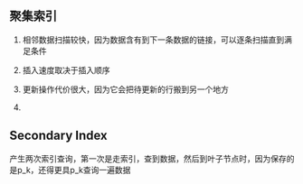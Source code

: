 ## 聚集索引

1. 相邻数据扫描较快，因为数据含有到下一条数据的链接，可以逐条扫描直到满足条件

2. 插入速度取决于插入顺序

3. 更新操作代价很大，因为它会把待更新的行搬到另一个地方

4. 


## Secondary Index

产生两次索引查询，第一次是走索引，查到数据，然后到叶子节点时，因为保存的是p_k，还得更具p_k查询一遍数据